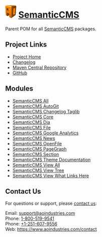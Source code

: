 # [<img src="ao-logo.png" alt="AO Logo" width="35" height="40">](https://www.aoindustries.com/) [SemanticCMS](https://semanticcms.com/)
Parent POM for all [SemanticCMS](https://semanticcms.com/) packages.

## Project Links
* [Project Home](https://semanticcms.com/)
* [Changelog](https://semanticcms.com/changelog)
* [Maven Central Repository](https://search.maven.org/#search%7Cgav%7C1%7Cg:%22com.semanticcms%22%20AND%20a:%22semanticcms%22)
* [GitHub](https://github.com/aoindustries/semanticcms)

## Modules
* [SemanticCMS All](https://semanticcms.com/all/)
* [SemanticCMS AutoGit](https://semanticcms.com/autogit/)
* [SemanticCMS Changelog Taglib](https://semanticcms.com/changelog-taglib/)
* [SemanticCMS Core](https://semanticcms.com/core/)
* [SemanticCMS Dia](https://semanticcms.com/dia/)
* [SemanticCMS File](https://semanticcms.com/file/)
* [SemanticCMS Google Analytics](https://semanticcms.com/google-analytics/)
* [SemanticCMS News](https://semanticcms.com/news/)
* [SemanticCMS OpenFile](https://semanticcms.com/openfile/)
* [SemanticCMS PageGraph](https://semanticcms.com/pagegraph/)
* [SemanticCMS Section](https://semanticcms.com/section/)
* [SemanticCMS Theme Documentation](https://semanticcms.com/theme-documentation/)
* [SemanticCMS View All](https://semanticcms.com/view-all/)
* [SemanticCMS View Tree](https://semanticcms.com/view-tree/)
* [SemanticCMS View What Links Here](https://semanticcms.com/view-what-links-here/)

## Contact Us
For questions or support, please [contact us](https://www.aoindustries.com/contact):

Email: [support@aoindustries.com](mailto:support@aoindustries.com)  
Phone: [1-800-519-9541](tel:1-800-519-9541)  
Phone: [+1-251-607-9556](tel:+1-251-607-9556)  
Web: https://www.aoindustries.com/contact
